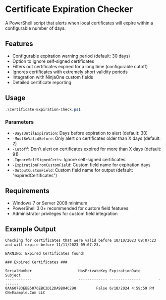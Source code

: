 # Certificate Expiration Checker

A PowerShell script that alerts when local certificates will expire within a configurable number of days.

## Features

- Configurable expiration warning period (default: 30 days)
- Option to ignore self-signed certificates
- Filters out certificates expired for a long time (configurable cutoff)
- Ignores certificates with extremely short validity periods
- Integration with NinjaOne custom fields
- Detailed certificate reporting

## Usage

```powershell
.\Certificate-Expiration-Check.ps1
```

### Parameters

- `-DaysUntilExpiration`: Days before expiration to alert (default: 30)
- `-MustBeValidBefore`: Only alert on certificates older than X days (default: 2)
- `-Cutoff`: Don't alert on certificates expired for more than X days (default: 91)
- `-IgnoreSelfSignedCerts`: Ignore self-signed certificates
- `-ExpirationFromCustomField`: Custom field name for expiration days
- `-OutputCustomField`: Custom field name for output (default: "expiredCertificates")

## Requirements

- Windows 7 or Server 2008 minimum
- PowerShell 3.0+ recommended for custom field features
- Administrator privileges for custom field integration

## Example Output

```
Checking for certificates that were valid before 10/10/2023 09:07:23 and will expire before 11/11/2023 09:07:23.

WARNING: Expired Certificates found!

### Expired Certificates ###

SerialNumber                     HasPrivateKey ExpirationDate        Subject
------------                     ------------- --------------        -------
0AA60783EBB5076EBC2D12DA9B04C290         False 6/10/2024 4:59:59 PM  CN=Example.Com LLC
```